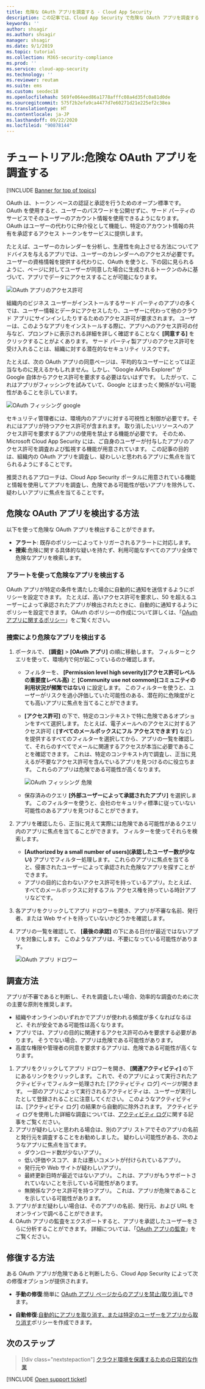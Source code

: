 ```yaml
---
title: 危険な OAuth アプリを調査する - Cloud App Security
description: この記事では、Cloud App Security で危険な OAuth アプリを調査する方法について説明します。
keywords: ''
author: shsagir
ms.author: shsagir
manager: shsagir
ms.date: 9/1/2019
ms.topic: tutorial
ms.collection: M365-security-compliance
ms.prod: ''
ms.service: cloud-app-security
ms.technology: ''
ms.reviewer: reutam
ms.suite: ems
ms.custom: seodec18
ms.openlocfilehash: 569fe064eed86a1778afffc08a4d35fc0a81d0de
ms.sourcegitcommit: 575f2b2efa9ca4477d7e60271d21e225ef2c38ea
ms.translationtype: HT
ms.contentlocale: ja-JP
ms.lasthandoff: 09/22/2020
ms.locfileid: "90878144"
---
```

# <a name="tutorial-investigate-risky-oauth-apps"></a>チュートリアル:危険な OAuth アプリを調査する

[!INCLUDE [Banner for top of topics](includes/banner.md)]

OAuth は、トークン ベースの認証と承認を行うためのオープン標準です。 OAuth を使用すると、ユーザーのパスワードを公開せずに、サード パーティのサービスでそのユーザーのアカウント情報を使用できるようになります。 OAuth はユーザーの代わりに仲介役として機能し、特定のアカウント情報の共有を承認するアクセス トークンをサービスに提供します。

たとえば、ユーザーのカレンダーを分析し、生産性を向上させる方法についてアドバイスを与えるアプリでは、ユーザーのカレンダーへのアクセスが必要です。 ユーザーの資格情報を提供する代わりに、OAuth を使うと、下の図に見られるように、ページに対してユーザーが同意した場合に生成されるトークンのみに基づいて、アプリでデータにアクセスすることが可能になります。

![OAuth アプリのアクセス許可](media/oauth-permission.png)

組織内のビジネス ユーザーがインストールするサード パーティのアプリの多くでは、ユーザー情報とデータにアクセスしたり、ユーザーに代わって他のクラウド アプリにサインインしたりするためのアクセス許可が要求されます。 ユーザーは、このようなアプリをインストールする際に、アプリへのアクセス許可の付与など、プロンプトに表示される詳細を詳しく確認することなく **[同意する]** をクリックすることがよくあります。 サード パーティ製アプリのアクセス許可を受け入れることは、組織に対する潜在的なセキュリティ リスクです。

たとえば、次の OAuth アプリの同意ページは、平均的なユーザーにとっては正当なものに見えるかもしれません。しかし、"Google AAPIs Explorer" が Google 自体からアクセス許可を要求する必要はないはずです。 したがって、これはアプリがフィッシングを試みていて、Google とはまったく関係がない可能性があることを示しています。

![OAuth フィッシング google](media/oauth-phishing.png)

セキュリティ管理者には、環境内のアプリに対する可視性と制御が必要です。それにはアプリが持つアクセス許可が含まれます。 取り消したいリソースへのアクセス許可を要求するアプリの使用を禁止する機能が必要です。 そのため、Microsoft Cloud App Security には、ご自身のユーザーが付与したアプリのアクセス許可を調査および監視する機能が用意されています。 この記事の目的は、組織内の OAuth アプリを調査し、疑わしいと思われるアプリに焦点を当てられるようにすることです。

推奨されるアプローチは、Cloud App Security ポータルに用意されている機能と情報を使用してアプリを調査し、危険である可能性が低いアプリを除外して、疑わしいアプリに焦点を当てることです。

## <a name="how-to-detect-risky-oauth-apps"></a>危険な OAuth アプリを検出する方法

以下を使って危険な OAuth アプリを検出することができます。

- **アラート**: 既存のポリシーによってトリガーされるアラートに対応します。
- **捜索**:危険に関する具体的な疑いを持たず、利用可能なすべてのアプリ全体で危険なアプリを検索します。

### <a name="detect-risky-apps-using-alerts"></a>アラートを使って危険なアプリを検出する

OAuth アプリが特定の条件を満たした場合に自動的に通知を送信するようにポリシーを設定できます。 たとえば、高いアクセス許可を要求し、50 を超えるユーザーによって承認されたアプリが検出されたときに、自動的に通知するようにポリシーを設定できます。 OAuth のポリシーの作成について詳しくは、「[OAuth アプリに関するポリシー](app-permission-policy.md)」をご覧ください。

### <a name="detect-risky-apps-by-hunting"></a>捜索により危険なアプリを検出する

1. ポータルで、 **[調査]** > **[OAuth アプリ]** の順に移動します。 フィルターとクエリを使って、環境内で何が起こっているのか確認します。

    - フィルターを、 **[Permission level high severity]\(アクセス許可レベルの重要度レベル高\)** と **[Community use not common]\(コミュニティの利用状況が頻繁ではない\)** に設定します。 このフィルターを使うと、ユーザーがリスクを過小評価していた可能性のある、潜在的に危険度がとても高いアプリに焦点を当てることができます。
    - **[アクセス許可]** の下で、特定のコンテキストで特に危険であるオプションをすべて選択します。 たとえば、電子メールへのアクセスに対するアクセス許可 ( **[すべてのメールボックスにフル アクセスできます]** など) を提供するすべてのフィルターを選択してから、アプリの一覧を確認して、それらのすべてでメールに関連するアクセスが本当に必要であることを確認できます。 これは、特定のコンテキスト内で調査し、正当に見えるが不要なアクセス許可を含んでいるアプリを見つけるのに役立ちます。 これらのアプリは危険である可能性が高くなります。

        ![OAuth フィッシング 危険](media/oauth-filters.png)

    - 保存済みのクエリ **[外部ユーザーによって承認されたアプリ]** を選択します。 このフィルターを使うと、会社のセキュリティ標準に従っていない可能性のあるアプリを見つけることができます。
1. アプリを確認したら、正当に見えて実際には危険である可能性があるクエリ内のアプリに焦点を当てることができます。 フィルターを使ってそれらを検索します。
    - **[Authorized by a small number of users]\(承認したユーザー数が少ない\)** アプリでフィルター処理します。 これらのアプリに焦点を当てると、侵害されたユーザーによって承認された危険なアプリを探すことができます。
    - アプリの目的に合わないアクセス許可を持っているアプリ。たとえば、すべてのメールボックスに対するフル アクセス権を持っている時計アプリなどです。
1. 各アプリをクリックしてアプリ ドロワーを開き、アプリが不審な名前、発行者、または Web サイトを持っていないかどうかを確認します。
1. アプリの一覧を確認して、 **[最後の承認]** の下にある日付が最近ではないアプリを対象にします。 このようなアプリは、不要になっている可能性があります。

    ![OAuth アプリ ドロワー](media/oauth-drawer.png)

## <a name="how-to-investigate"></a>調査方法

アプリが不審であると判断し、それを調査したい場合、効率的な調査のために次の主要な原則を推奨します。

- 組織やオンラインのいずれかでアプリが使われる頻度が多くなればなるほど、それが安全である可能性は高くなります。
- アプリでは、アプリの目的に関連するアクセス許可のみを要求する必要があります。 そうでない場合、アプリは危険である可能性があります。
- 高度な権限や管理者の同意を要求するアプリは、危険である可能性が高くなります。

1. アプリをクリックしてアプリ ドロワーを開き、 **[関連アクティビティ]** の下にあるリンクをクリックします。 これで、そのアプリによって実行されたアクティビティでフィルター処理された [アクティビティ ログ] ページが開きます。 一部のアプリによって実行されるアクティビティは、ユーザーが実行したとして登録されることに注意してください。 このようなアクティビティは、[アクティビティ ログ] の結果から自動的に除外されます。 アクティビティ ログを使用した詳細な調査については、[アクティビティ ログ](activity-filters.md)に関する記事をご覧ください。
1. アプリが疑わしいと思われる場合は、別のアプリ ストアでそのアプリの名前と発行元を調査することをお勧めしました。 疑わしい可能性がある、次のようなアプリに焦点を当てます。
    - ダウンロード数が少ないアプリ。
    - 低い評価やスコア、または悪いコメントが付けられているアプリ。
    - 発行元や Web サイトが疑わしいアプリ。
    - 最終更新日時が最近ではないアプリ。 これは、アプリがもうサポートされていないことを示している可能性があります。
    - 無関係なアクセス許可を持つアプリ。 これは、アプリが危険であることを示している可能性があります。
1. アプリがまだ疑わしい場合は、そのアプリの名前、発行元、および URL をオンラインで調べることができます。
1. OAuth アプリの監査をエクスポートすると、アプリを承認したユーザーをさらに分析することができます。 詳細については、「[OAuth アプリの監査](manage-app-permissions.md#oauth-app-auditing)」をご覧ください。

## <a name="how-to-remediate"></a>修復する方法

ある OAuth アプリが危険であると判断したら、Cloud App Security によって次の修復オプションが提供されます。

- **手動の修復**:簡単に [OAuth アプリ ページからのアプリを禁止/取り消し](manage-app-permissions.md#ban-or-approve-an-app)できます。

- **自動修復**:[自動的にアプリを取り消す、または特定のユーザーをアプリから取り消す](app-permission-policy.md)ポリシーを作成できます。

## <a name="next-steps"></a>次のステップ

> [!div class="nextstepaction"]
> [クラウド環境を保護するための日常的な作業](daily-activities-to-protect-your-cloud-environment.md)

[!INCLUDE [Open support ticket](includes/support.md)]
